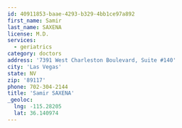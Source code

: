 ```yaml
---
id: 40911853-baae-4293-b329-4bb1ce97a892
first_name: Samir
last_name: SAXENA
license: M.D.
services:
  - geriatrics
category: doctors
address: '7391 West Charleston Boulevard, Suite #140'
city: 'Las Vegas'
state: NV
zip: '89117'
phone: 702-304-2144
title: 'Samir SAXENA'
_geoloc:
  lng: -115.28205
  lat: 36.140974
---
```

